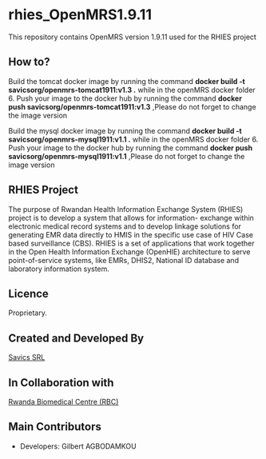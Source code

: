 # rhies_OpenMRS1.9.11
This repository contains OpenMRS version 1.9.11 used for the RHIES project

## How to?
 Build the tomcat docker image by running the command  **docker build -t  savicsorg/openmrs-tomcat1911:v1.3 .**  while in the openMRS docker folder
6. Push your image to the docker hub by running the command **docker push savicsorg/openmrs-tomcat1911:v1.3** 
,Please do not forget to change the image version

 Build the mysql docker image by running the command  **docker build -t  savicsorg/openmrs-mysql1911:v1.1 .**  while in the openMRS docker folder
6. Push your image to the docker hub by running the command **docker push savicsorg/openmrs-mysql1911:v1.1** 
,Please do not forget to change the image version


## RHIES Project
The purpose of Rwandan Health Information Exchange System (RHIES) project is to develop a system that allows for information- exchange within electronic medical record systems and to develop linkage solutions for generating EMR data directly to HMIS in the specific use case of HIV Case based surveillance (CBS). RHIES is a set of applications that work together in the Open Health Information Exchange (OpenHIE) architecture to serve point-of-service systems, like EMRs, DHIS2, National ID database and laboratory information system.

## Licence
Proprietary.

## Created and Developed By
[Savics SRL](https://savics.org)

## In Collaboration with
[Rwanda Biomedical Centre (RBC)](https://www.rbc.gov.rw/)

## Main Contributors
* Developers: Gilbert AGBODAMKOU
